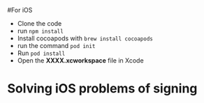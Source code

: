 #For iOS

* Clone the code
* run `npm install`
* Install cocoapods with `brew install cocoapods`
* run the command `pod init`
* Run `pod install`
* Open the **XXXX.xcworkspace** file in Xcode


# Solving iOS problems of signing 
